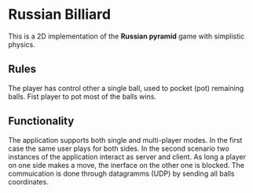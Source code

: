 # Russian Billiard

This is a 2D implementation of the **Russian pyramid** game with simplistic physics.

## Rules

The player has control other a single ball, used to pocket (pot) remaining balls. 
Fist player to pot most of the balls wins. 

## Functionality

The application supports both single and multi-player modes. In the first case the same user 
plays for both sides. In the second scenario two instances of the application interact as
server and client. As long a player on one side makes a move, the inerface on the other one
is blocked. The commuication is done through datagramms (UDP) by sending all balls coordinates.
